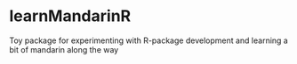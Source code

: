 # learnMandarinR

Toy package for experimenting with R-package development and learning a bit of mandarin along the way
